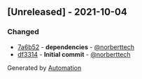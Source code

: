 ## [Unreleased] - 2021-10-04

### Changed
- [7a6b52](https://github.com/aeon-php/collection/commit/7a6b521797b4bd92d224ade1065644db3848eb7f) - **dependencies** - [@norberttech](https://github.com/norberttech)
- [df3314](https://github.com/aeon-php/collection/commit/df3314f551cd22c71bc619d7d8a7ca325eb4aa67) - **Initial commit** - [@norberttech](https://github.com/norberttech)

Generated by [Automation](https://github.com/aeon-php/automation)